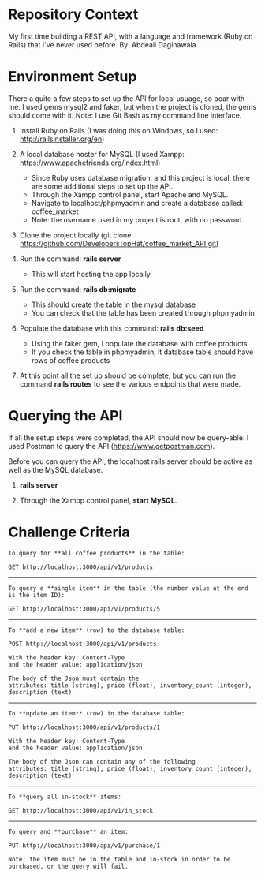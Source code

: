 # Repository Context

My first time building a REST API, with a language and framework (Ruby on Rails) that I've never used before. By: Abdeali Daginawala

# Environment Setup

There a quite a few steps to set up the API for local usuage, so bear with me. I used gems mysql2 and faker, but when the project is cloned, the gems should come with it. Note: I use Git Bash as my command line interface.

1. Install Ruby on Rails (I was doing this on Windows, so I used: http://railsinstaller.org/en)

2. A local database hoster for MySQL (I used Xampp: https://www.apachefriends.org/index.html)
    * Since Ruby uses database migration, and this project is local, there are some additional steps to set up the API.
    * Through the Xampp control panel, start Apache and MySQL.
    * Navigate to localhost/phpmyadmin and create a database called: coffee_market
    * Note: the username used in my project is root, with no password.

3. Clone the project locally (git clone https://github.com/DevelopersTopHat/coffee_market_API.git)

4. Run the command: **rails server**
    * This will start hosting the app locally

5. Run the command: **rails db:migrate**
    * This should create the table in the mysql database
    * You can check that the table has been created through phpmyadmin 

6. Populate the database with this command: **rails db:seed**
    * Using the faker gem, I populate the database with coffee products
    * If you check the table in phpmyadmin, it database table should have rows of coffee products

7. At this point all the set up should be complete, but you can run the command **rails routes** to see the various endpoints that were made.  

# Querying the API

If all the setup steps were completed, the API should now be query-able. I used Postman to query the API (https://www.getpostman.com).

Before you can query the API, the localhost rails server should be active as well as the MySQL database.

1. **rails server**

2. Through the Xampp control panel, **start MySQL**.

# Challenge Criteria
```
To query for **all coffee products** in the table:

GET http://localhost:3000/api/v1/products
```
-------------------------------------------------------------------------------------
```
To query a **single item** in the table (the number value at the end is the item ID):

GET http://localhost:3000/api/v1/products/5
```
-------------------------------------------------------------------------------------
```
To **add a new item** (row) to the database table:

POST http://localhost:3000/api/v1/products

With the header key: Content-Type
and the header value: application/json

The body of the Json must contain the 
attributes: title (string), price (float), inventory_count (integer), description (text)
```
-------------------------------------------------------------------------------------
```
To **update an item** (row) in the database table:

PUT http://localhost:3000/api/v1/products/1

With the header key: Content-Type
and the header value: application/json

The body of the Json can contain any of the following 
attributes: title (string), price (float), inventory_count (integer), description (text)
```
-------------------------------------------------------------------------------------
```
To **query all in-stock** items:

GET http://localhost:3000/api/v1/in_stock
```
-------------------------------------------------------------------------------------
```
To query and **purchase** an item:

PUT http://localhost:3000/api/v1/purchase/1

Note: the item must be in the table and in-stock in order to be purchased, or the query will fail.
```